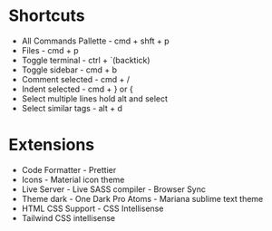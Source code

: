 # Shortcuts
- All Commands Pallette - cmd + shft + p
- Files - cmd + p
- Toggle terminal - ctrl + `(backtick)
- Toggle sidebar - cmd + b
- Comment selected - cmd + /
- Indent selected - cmd + } or {
- Select multiple lines hold alt and select
- Select similar tags - alt + d    

# Extensions
- Code Formatter - Prettier
- Icons - Material icon theme
- Live Server - Live SASS compiler - Browser Sync
- Theme dark - One Dark Pro Atoms - Mariana sublime text theme
- HTML CSS Support - CSS Intellisense
- Tailwind CSS intellisense
